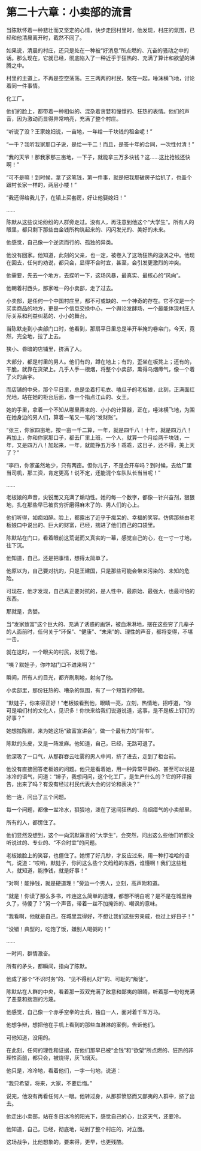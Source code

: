 # 第二十六章：小卖部的流言

当陈默怀着一种悲壮而又坚定的心情，快步走回村里时，他发现，村庄的氛围，已经和他清晨离开时，截然不同了。

如果说，清晨的村庄，还只是处在一种被“好消息”所点燃的、亢奋的骚动之中的话。那么现在，它就已经，彻底陷入了一种近乎于狂热的、充满了算计和欲望的沸腾之中。

村里的主道上，不再是空空荡荡。三三两两的村民，聚在一起，唾沫横飞地，讨论着同一件事情。

化工厂。

他们的脸上，都带着一种相似的、混杂着贪婪和憧憬的、狂热的表情。他们的声音，因为激动而显得异常响亮，充满了整个村庄。

“听说了没？王家媳妇说，一亩地，一年给一千块钱的租金呢！”

“一千？我听我家那口子说，是给一千二！而且，是签十年的合同，一次性付清！”

“我的天爷！那我家那三亩地，一下子，就能拿三万多块钱？这……这比抢钱还快啊！”

“可不是嘛！到时候，拿了这笔钱，第一件事，就是把我那破房子给扒了，也盖个跟村长家一样的，两层小楼！”

“我还得给我儿子，在镇上买套房，好让他娶媳妇！”

……

陈默从这些议论纷纷的人群旁走过。没有人，再注意到他这个“大学生”。所有人的眼里，都只剩下那些由金钱所构筑起来的、闪闪发光的、美好的未来。

他感觉，自己像一个逆流而行的、孤独的异类。

他没有回家。他知道，此刻的父亲，也一定，被卷入了这场狂热的漩涡之中。他现在回去，任何的劝说，都只会，显得不合时宜，甚至，会引发更激烈的冲突。

他需要，先去一个地方，去探听一下，这场风暴，最真实、最核心的“风向”。

他朝着村西头，那家唯一的小卖部，走了过去。

小卖部，是任何一个中国村庄里，都不可或缺的、一个神奇的存在。它不仅是一个买卖商品的地方，更是一个信息交换中心，一个舆论发酵场，一个最能体现村庄人际关系和利益纠葛的、小小的舞台。

当陈默走到小卖部门口时，他看到，那扇平日里总是半开半掩的卷帘门，今天，竟然，完全地，拉了上去。

狭小、昏暗的店铺里，挤满了人。

大部分，都是村里的男人。他们有的，蹲在地上；有的，歪坐在板凳上；还有的，干脆，就靠在货架上。几乎人手一根烟，将整个小卖部，熏得乌烟瘴气，像一个着了火的庙宇。

而店铺的中央，那个平日里，总是坐着打毛衣、嗑瓜子的老板娘，此刻，正满面红光地，站在她的柜台后面，像一个指点江山的、女王。

她的手里，拿着一个不知从哪里弄来的、小小的计算器，正在，唾沫横飞地，为围在她身边的男人们，算着一笔又一笔的“发财账”。

“张三，你家四亩地，按一亩一千二算，一年，就是四千八！十年，就是四万八！再加上，你和你家那口子，都去厂里上班，一个人，就算一个月给两千块钱，一年，又是四万八！加起来，一年，就能挣五万多！乖乖，这日子，还不得，美上天了？”

“李四，你家虽然地少，只有两亩。但你儿子，不是会开车吗？到时候，去给厂里当司机，那工资，肯定更高！说不定，还能混个车队队长当当呢！”

……

老板娘的声音，尖锐而又充满了煽动性。她的每一个数字，都像一针兴奋剂，狠狠地，扎在那些早已被贫穷折磨得麻木了的、男人们的心上。

他们听得，如痴如醉。脸上，都露出了近乎于痴呆的、幸福的笑容。仿佛那些由老板娘口中说出的、巨大的财富，已经，揣进了他们自己的口袋里。

陈默站在门口，看着眼前这荒诞而又真实的一幕，感觉自己的心，在一寸一寸地，往下沉。

他知道，自己，还是把事情，想得太简单了。

他原以为，自己要对抗的，只是王建国，只是那些可能会带来污染的、未知的危险。

可现在，他才发现，自己真正要对抗的，是人性中，最原始、最强大，也最可怕的东西。

那就是，贪婪。

当“发家致富”这个巨大的、充满了诱惑的画饼，被血淋淋地，摆在这些穷了几辈子的人面前时，任何关于“环保”、“健康”、“未来”的、理性的声音，都将变得，不堪一击。

就在这时，一个眼尖的村民，发现了他。

“咦？默娃子，你咋站门口不进来啊？”

瞬间，所有人的目光，都齐刷刷地，射向了他。

小卖部里，那份狂热的、嘈杂的氛围，有了一个短暂的停顿。

“默娃子，你来得正好！”老板娘看到他，眼睛一亮，立刻，热情地，招呼道，“你可是咱们村的文化人，见识多！你快来给我们说道说道，这事，是不是板上钉钉的好事？”

她想拉陈默，来为她这场“致富宣讲会”，做一个最有力的“背书”。

陈默的头皮，又是一阵发麻。他知道，自己，已经，无路可退了。

他深吸了一口气，从那群吞云吐雾的男人中间，挤了进去，走到了柜台前。

他没有直接回答老板娘的问题。他只是看着她，用一种异常平静的、甚至可以说是冰冷的语气，问道：“婶子，我想问问，这个化工厂，是生产什么的？它的环评报告，出来了吗？有没有经过村民代表大会的讨论和表决？”

他一连，问出了三个问题。

每一个问题，都像一盆冷水，狠狠地，泼在了这间狂热的、乌烟瘴气的小卖部里。

所有的人，都愣住了。

他们显然没想到，这个一向沉默寡言的“大学生”，会突然，问出这么些他们听都没听说过的、专业的、“不合时宜”的问题。

老板娘脸上的笑容，也僵住了。她愣了好几秒，才反应过来，用一种打哈哈的语气，说道：“哎哟，默娃子，你问这么些个文绉绉的东西，谁懂啊！我们这些粗人，就知道，能挣钱，就是好事！”

“对啊！能挣钱，就是硬道理！”旁边一个男人，立刻，高声附和道。

“就是！你读了那么多书，咋连这么简单的道理，都想不明白呢？是不是在城里待久了，待傻了？”另一个声音，带着一丝不加掩饰的、嘲讽的意味。

“我看啊，他就是自己，在城里混得好，不想让我们这些穷亲戚，也过上好日子！”

“没错！典型的，吃饱了饭，嫌别人喝粥的！”

……

一时间，群情激奋。

所有的矛头，都瞬间，指向了陈默。

他成了那个“不识时务”的、“见不得别人好”的、可耻的“叛徒”。

陈默站在人群的中央，看着那一双双充满了敌意和鄙夷的眼睛，听着那一句句充满了恶意和揣测的污蔑。

他感觉，自己像一个赤手空拳的士兵，独自一人，面对着千军万马。

他想争辩，想把他在手机上看到的那些血淋淋的案例，告诉他们。

可他知道，没用的。

在此刻，任何的理性和证据，在他们那早已被“金钱”和“欲望”所点燃的、狂热的非理性面前，都只会，被烧得，灰飞烟灭。

他只是，冷冷地，看着他们，一字一句地，说道：

“我只希望，将来，大家，不要后悔。”

说完，他没有再看任何人一眼。他转过身，从那群愤怒而又鄙夷的人群中，挤了出去。

他走出小卖部，站在冬日冰冷的阳光下，感觉自己的心，比这天气，还要冷。

他知道，自己，已经，彻底地，站到了整个村庄的，对立面。

这场战争，比他想象的，要来得，更早，也更残酷。